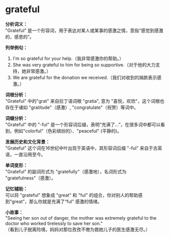 # grateful

**分析词义：**  
"Grateful" 是一个形容词，用于表达对某人或某事的感激之情，意指“感觉到感激的，感恩的”。

  

**列举例句：**

  

1.  I'm so grateful for your help.（我非常感激你的帮助。）
2.  She was very grateful to him for being so supportive.（对于他的大力支持，她非常感激。）
3.  We are grateful for the donation we received.（我们对收到的捐款表示感激。）

  

**词根分析：**  
"Grateful" 中的"grat" 来自拉丁语词根 "gratia", 意为 "喜悦，欢欣"，这个词根也存在于诸如 "gratitude"（感激）, "congratulate"（祝贺）等词中。

  

**词缀分析：**  
"Grateful" 中的 "-ful" 是一个形容词后缀，表明“充满了...”，在很多词中都可以看到，例如"colorful"（色彩缤纷的）、"peaceful" (平静的)。

  

**发展历史和文化背景：**  
"Grateful" 这个词在16世纪中叶出现于英语中，其形容词后缀 "-ful" 来自于古英语，一直沿用至今。

  

**单词变形：**  
"Grateful" 的副词形式为 "gratefully"（感激地），名词形式为 "gratefulness"（感激）。

  

**记忆辅助：**  
可以将 "grateful" 想象成 "great" 和 "ful" 的组合，你对别人的帮助感到“great”，那么你就是充满了“ful” 感激的情绪。

  

**小故事：**  
"Seeing her son out of danger, the mother was extremely grateful to the doctor who worked tirelessly to save her son."  
（看到儿子脱离险境，妈妈对那位孜孜不倦为救她儿子的医生感激无尽。）
